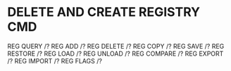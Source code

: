 # DELETE AND CREATE REGISTRY CMD

REG QUERY /?
REG ADD /?
REG DELETE /?
REG COPY /?
REG SAVE /?
REG RESTORE /?
REG LOAD /?
REG UNLOAD /?
REG COMPARE /?
REG EXPORT /?
REG IMPORT /?
REG FLAGS /?